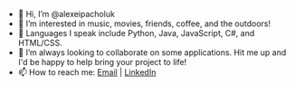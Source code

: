 - 👋 Hi, I’m @alexeipacholuk
- 👀 I’m interested in music, movies, friends, coffee, and the outdoors!
- 🌱 Languages I speak include Python, Java, JavaScript, C#, and HTML/CSS.
- 💞️ I’m always looking to collaborate on some applications. Hit me up and I'd be happy to help bring your project to life!
- 📫 How to reach me: [Email](mailto:lexpach@gmail.com) | [LinkedIn](https://www.linkedin.com/in/alexei-alex-pacholuk-336b0b15b/)

<!---
alexeipacholuk/alexeipacholuk is a ✨ special ✨ repository because its `README.md` (this file) appears on your GitHub profile.
You can click the Preview link to take a look at your changes.
--->
